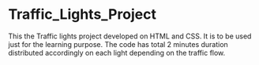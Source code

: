 # Traffic_Lights_Project
This the Traffic lights project developed on HTML and CSS. It is to be used just for the learning purpose. The code has total 2 minutes duration distributed accordingly on each light depending on the traffic flow. 
